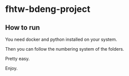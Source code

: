 # fhtw-bdeng-project

## How to run

You need docker and python installed on your system.

Then you can follow the numbering system of the folders.

Pretty easy. 

Enjoy.